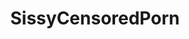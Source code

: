 ---
title: SissyCensoredPorn
crosslinks:
- livven
- xxxcaptions
- DegradingHoles
- Censored_Porn
---